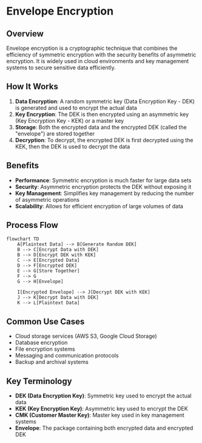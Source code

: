 # Envelope Encryption

## Overview

Envelope encryption is a cryptographic technique that combines the efficiency of symmetric encryption with the security benefits of asymmetric encryption. It is widely used in cloud environments and key management systems to secure sensitive data efficiently.

## How It Works

1. **Data Encryption**: A random symmetric key (Data Encryption Key - DEK) is generated and used to encrypt the actual data
2. **Key Encryption**: The DEK is then encrypted using an asymmetric key (Key Encryption Key - KEK) or a master key
3. **Storage**: Both the encrypted data and the encrypted DEK (called the "envelope") are stored together
4. **Decryption**: To decrypt, the encrypted DEK is first decrypted using the KEK, then the DEK is used to decrypt the data

## Benefits

- **Performance**: Symmetric encryption is much faster for large data sets
- **Security**: Asymmetric encryption protects the DEK without exposing it
- **Key Management**: Simplifies key management by reducing the number of asymmetric operations
- **Scalability**: Allows for efficient encryption of large volumes of data

## Process Flow

```mermaid
flowchart TD
    A[Plaintext Data] --> B[Generate Random DEK]
    B --> C[Encrypt Data with DEK]
    B --> D[Encrypt DEK with KEK]
    C --> E[Encrypted Data]
    D --> F[Encrypted DEK]
    E --> G[Store Together]
    F --> G
    G --> H[Envelope]
    
    I[Encrypted Envelope] --> J[Decrypt DEK with KEK]
    J --> K[Decrypt Data with DEK]
    K --> L[Plaintext Data]
```

## Common Use Cases

- Cloud storage services (AWS S3, Google Cloud Storage)
- Database encryption
- File encryption systems
- Messaging and communication protocols
- Backup and archival systems

## Key Terminology

- **DEK (Data Encryption Key)**: Symmetric key used to encrypt the actual data
- **KEK (Key Encryption Key)**: Asymmetric key used to encrypt the DEK
- **CMK (Customer Master Key)**: Master key used in key management systems
- **Envelope**: The package containing both encrypted data and encrypted DEK